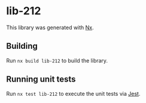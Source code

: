 # lib-212

This library was generated with [Nx](https://nx.dev).

## Building

Run `nx build lib-212` to build the library.

## Running unit tests

Run `nx test lib-212` to execute the unit tests via [Jest](https://jestjs.io).
